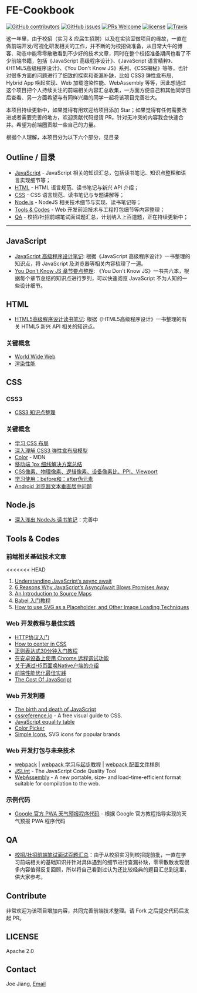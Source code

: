 # FE-Cookbook

[![GitHub contributors](https://img.shields.io/github/contributors/hijiangtao/FE-Cookbook.svg)]() [![GitHub issues](https://img.shields.io/github/issues/hijiangtao/FE-Cookbook.svg)]() [![PRs Welcome](https://img.shields.io/badge/PRs-welcome-brightgreen.svg)](#contribute) [![license](https://img.shields.io/github/license/hijiangtao/FE-Cookbook.svg)]() [![Travis](https://img.shields.io/travis/hijiangtao/FE-Cookbook/master.svg)]()

这一年里，由于校招（实习 & 应届生招聘）以及在实验室做项目的缘故，一直在做前端开发/可视化研发相关的工作，并不断的为校招做准备，从日常大牛的博客、动态中能零零散散看到不少好的技术文章，同时在整个校招准备期间也看了不少前端书籍，包括《JavaScript 高级程序设计》、《JavaScript 语言精粹》、《HTML5高级程序设计》、《You Don't Know JS》系列、《CSS揭秘》等等，也针对很多方面的问题进行了细致的探索和查漏补缺，比如 CSS3 弹性盒布局、Hybrid App 唤起实现、Web 加载渲染性能、WebAssembly 等等，因此想通过这个项目把个人持续关注的前端相关内容汇总收集，一方面方便自己和其他同学日后查看、另一方面希望与有同样兴趣的同学一起将该项目完善壮大。

本项目持续更新中，如果觉得有用欢迎给项目添加 Star；如果觉得有任何需要改进或者需要完善的地方，欢迎贡献代码提请 PR，针对无冲突的内容我会快速合并。希望为前端圈贡献一些自己的力量。

根据个人理解，本项目分为以下六个部分，见目录

## Outline / 目录

* [JavaScript](#javascript) - JavaScript 相关的知识汇总，包括读书笔记、知识点整理和语言实现细节等；
* [HTML](#html) - HTML 语言规范、读书笔记与新兴 API 介绍；
* [CSS](#css) - CSS 语言规范、读书笔记与专题讲解等；
* [Node.js](#nodejs) - NodeJS 相关技术细节与实现、读书笔记等；
* [Tools & Codes](#tools) - Web 开发前沿技术与工程打包细节等内容整理；
* [QA](#qa) - 校招/社招前端笔试面试题汇总，计划纳入上百道题，正在持续更新中；

----

## JavaScript

* [JavaScript 高级程序设计笔记](./JavaScript.md): 根据《JavaScript 高级程序设计》一书整理的知识点，将 JavaScript 及浏览器等相关内容梳理了一遍。
* [You Don't Know JS 章节要点整理](./YDKJS.md): 《You Don't Know JS》一书共六本，根据每个章节总结的知识点进行罗列，可以快速阅览 JavaScript 不为人知的一些设计细节。

## HTML

* [HTML5高级程序设计读书笔记](./HTML.md): 根据《HTML5高级程序设计》一书整理的有关 HTML5 新兴 API 相关的知识点。

### 关键概念

* [World Wide Web](https://en.wikipedia.org/wiki/World_Wide_Web)
* [渲染性能](https://developers.google.com/web/fundamentals/performance/rendering/)

## CSS

### CSS3

* [CSS3 知识点整理](./CSS3.md)

### 关键概念

* [学习 CSS 布局](http://zh.learnlayout.com/)
* [深入理解 CSS3 弹性盒布局模型](https://www.ibm.com/developerworks/cn/web/1409_chengfu_css3flexbox/)
* [Color](https://developer.mozilla.org/en-US/docs/Web/CSS/color_value) - MDN
* [移动端 1px 细线解决方案总结](http://www.cnblogs.com/lunarorbitx/p/5287309.html)
* [CSS像素、物理像素、逻辑像素、设备像素比、PPI、Viewport](https://github.com/jawil/blog/issues/21)
* [学习使用：before和：after伪元素](http://www.w3cplus.com/css3/learning-to-use-the-before-and-after-pseudo-elements-in-css.html)
* [Android 浏览器文本垂直居中问题](http://imweb.io/topic/5848d0fc9be501ba17b10a94)

## Node.js

* [深入浅出 NodeJs 读书笔记](./Node.md)：完善中

## Tools & Codes

### 前端相关基础技术文章

<<<<<<< HEAD
1. [Understanding JavaScript’s async await](https://ponyfoo.com/articles/understanding-javascript-async-await)
2. [6 Reasons Why JavaScript’s Async/Await Blows Promises Away](https://hackernoon.com/6-reasons-why-javascripts-async-await-blows-promises-away-tutorial-c7ec10518dd9)
3. [An Introduction to Source Maps](http://blog.teamtreehouse.com/introduction-source-maps)
4. [Babel 入门教程](http://www.ruanyifeng.com/blog/2016/01/babel.html)
5. [How to use SVG as a Placeholder, and Other Image Loading Techniques](https://medium.freecodecamp.org/using-svg-as-placeholders-more-image-loading-techniques-bed1b810ab2c)

### Web 开发教程与最佳实践

* [HTTP协议入门](http://www.ruanyifeng.com/blog/2016/08/http.html)
* [How to center in CSS](http://howtocenterincss.com/)
* [正则表达式30分钟入门教程](https://deerchao.net/tutorials/regex/regex.htm)
* [在安卓设备上使用 Chrome 远程调试功能](http://wiki.jikexueyuan.com/project/chrome-devtools/remote-debugging-on-android.html)
* [关于通过H5页面唤Native户端的介绍](https://github.com/AlanZhang001/H5CallUpNative)
* [前端性能优化最佳实践](https://csspod.com/frontend-performance-best-practices/)
* [The Cost Of JavaScript](https://medium.com/dev-channel/the-cost-of-javascript-84009f51e99e)

### Web 开发利器

* [The birth and death of JavaScript](https://www.destroyallsoftware.com/talks/the-birth-and-death-of-javascript)
* [cssreference.io](http://cssreference.io/) - A free visual guide to CSS.
* [JavaScript equality table](http://dorey.github.io/JavaScript-Equality-Table/)
* [Color Picker](http://colorizer.org/)
* [Simple Icons](https://simpleicons.org/), SVG icons for popular brands

### Web 开发打包与未来技术

* [webpack](http://webpack.github.io/) | [webpack 学习与起步教程](./config/webpack.md) | [webpack 配置文件样例](./config/webpack.config.js)
* [JSLint](http://www.jslint.com/) - The JavaScript Code Quality Tool
* [WebAssembly](http://webassembly.org/) - A new portable, size- and load-time-efficient format suitable for compilation to the web.

### 示例代码

* [Google 官方 PWA 天气预报程序代码](./PWA/) - 根据 Google 官方教程指导实现的天气预报 PWA 程序代码

## QA

* [校招/社招前端笔试面试百题汇总](./Tricks.md)：由于从校招实习到校招提前批，一直在学习前端相关的基础知识并针对具体遇到的细节进行查漏补缺，零零散散发现很多内容值得反复回顾，所以将自己看到过认为还比较经典的题目汇总到这里，供大家参考。

## Contribute

非常欢迎为该项目增加内容，共同完善前端技术整理。请 Fork 之后提交代码后发起 PR。

## LICENSE

Apache 2.0

## Contact

Joe Jiang, [Email](mailto:hijiangtao@gmail.com)
